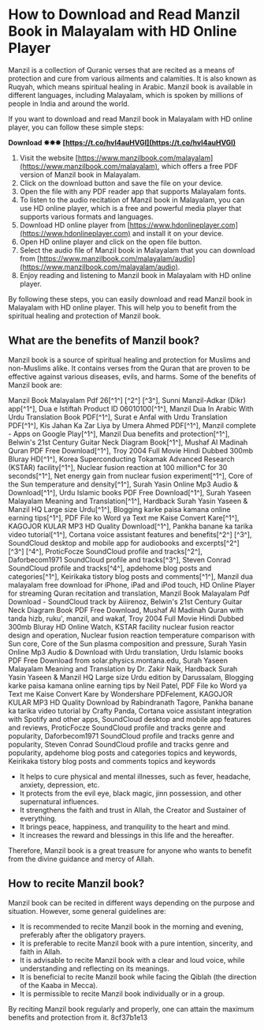 
 
# How to Download and Read Manzil Book in Malayalam with HD Online Player
 
Manzil is a collection of Quranic verses that are recited as a means of protection and cure from various ailments and calamities. It is also known as Ruqyah, which means spiritual healing in Arabic. Manzil book is available in different languages, including Malayalam, which is spoken by millions of people in India and around the world.
 
If you want to download and read Manzil book in Malayalam with HD online player, you can follow these simple steps:
 
**Download ✸✸✸ [https://t.co/hvl4auHVGI](https://t.co/hvl4auHVGI)**


 
1. Visit the website [https://www.manzilbook.com/malayalam](https://www.manzilbook.com/malayalam), which offers a free PDF version of Manzil book in Malayalam.
2. Click on the download button and save the file on your device.
3. Open the file with any PDF reader app that supports Malayalam fonts.
4. To listen to the audio recitation of Manzil book in Malayalam, you can use HD online player, which is a free and powerful media player that supports various formats and languages.
5. Download HD online player from [https://www.hdonlineplayer.com](https://www.hdonlineplayer.com) and install it on your device.
6. Open HD online player and click on the open file button.
7. Select the audio file of Manzil book in Malayalam that you can download from [https://www.manzilbook.com/malayalam/audio](https://www.manzilbook.com/malayalam/audio).
8. Enjoy reading and listening to Manzil book in Malayalam with HD online player.

By following these steps, you can easily download and read Manzil book in Malayalam with HD online player. This will help you to benefit from the spiritual healing and protection of Manzil book.
  
## What are the benefits of Manzil book?
 
Manzil book is a source of spiritual healing and protection for Muslims and non-Muslims alike. It contains verses from the Quran that are proven to be effective against various diseases, evils, and harms. Some of the benefits of Manzil book are:
 
Manzil Book Malayalam Pdf 26[^1^] [^2^] [^3^],  Sunni Manzil-Adkar (Dikr) app[^1^],  Dua e Istiftah Product ID 06010100[^1^],  Manzil Dua In Arabic With Urdu Translation Book PDF[^1^],  Surat e Anfal with Urdu Translation PDF[^1^],  Kis Jahan Ka Zar Liya by Umera Ahmed PDF[^1^],  Manzil complete - Apps on Google Play[^1^],  Manzil Dua benefits and protection[^1^],  Belwin's 21st Century Guitar Neck Diagram Book[^1^],  Mushaf Al Madinah Quran PDF Free Download[^1^],  Troy 2004 Full Movie Hindi Dubbed 300mb Bluray HD[^1^],  Korea Superconducting Tokamak Advanced Research (KSTAR) facility[^1^],  Nuclear fusion reaction at 100 million°C for 30 seconds[^1^],  Net energy gain from nuclear fusion experiment[^1^],  Core of the Sun temperature and density[^1^],  Surah Yasin Online Mp3 Audio & Download[^1^],  Urdu Islamic books PDF Free Download[^1^],  Surah Yaseen Malayalam Meaning and Translation[^1^],  Hardback Surah Yasin Yaseen & Manzil HQ Large size Urdu[^1^],  Blogging karke paisa kamana online earning tips[^1^],  PDF File ko Word ya Text me Kaise Convert Kare[^1^],  KAGOJOR KULAR MP3 HD Quality Download[^1^],  Pankha banane ka tarika video tutorial[^1^],  Cortana voice assistant features and benefits[^2^] [^3^],  SoundCloud desktop and mobile app for audiobooks and excerpts[^2^] [^3^] [^4^],  ProticFocze SoundCloud profile and tracks[^2^],  Daforbecom1971 SoundCloud profile and tracks[^3^],  Steven Conrad SoundCloud profile and tracks[^4^],  apdehome blog posts and categories[^1^],  Keirikaka tistory blog posts and comments[^1^],  Manzil dua malayalam free download for iPhone, iPad and iPod touch,  HD Online Player for streaming Quran recitation and translation,  Manzil Book Malayalam Pdf Download - SoundCloud track by Aiiirenoz,  Belwin's 21st Century Guitar Neck Diagram Book PDF Free Download,  Mushaf Al Madinah Quran with tanda hizb, ruku', manzil, and wakaf,  Troy 2004 Full Movie Hindi Dubbed 300mb Bluray HD Online Watch,  KSTAR facility nuclear fusion reactor design and operation,  Nuclear fusion reaction temperature comparison with Sun core,  Core of the Sun plasma composition and pressure,  Surah Yasin Online Mp3 Audio & Download with Urdu translation,  Urdu Islamic books PDF Free Download from solar.physics.montana.edu,  Surah Yaseen Malayalam Meaning and Translation by Dr. Zakir Naik,  Hardback Surah Yasin Yaseen & Manzil HQ Large size Urdu edition by Darussalam,  Blogging karke paisa kamana online earning tips by Neil Patel,  PDF File ko Word ya Text me Kaise Convert Kare by Wondershare PDFelement,  KAGOJOR KULAR MP3 HD Quality Download by Rabindranath Tagore,  Pankha banane ka tarika video tutorial by Crafty Panda,  Cortana voice assistant integration with Spotify and other apps,  SoundCloud desktop and mobile app features and reviews,  ProticFocze SoundCloud profile and tracks genre and popularity,  Daforbecom1971 SoundCloud profile and tracks genre and popularity,  Steven Conrad SoundCloud profile and tracks genre and popularity,  apdehome blog posts and categories topics and keywords,  Keirikaka tistory blog posts and comments topics and keywords

- It helps to cure physical and mental illnesses, such as fever, headache, anxiety, depression, etc.
- It protects from the evil eye, black magic, jinn possession, and other supernatural influences.
- It strengthens the faith and trust in Allah, the Creator and Sustainer of everything.
- It brings peace, happiness, and tranquility to the heart and mind.
- It increases the reward and blessings in this life and the hereafter.

Therefore, Manzil book is a great treasure for anyone who wants to benefit from the divine guidance and mercy of Allah.
  
## How to recite Manzil book?
 
Manzil book can be recited in different ways depending on the purpose and situation. However, some general guidelines are:

- It is recommended to recite Manzil book in the morning and evening, preferably after the obligatory prayers.
- It is preferable to recite Manzil book with a pure intention, sincerity, and faith in Allah.
- It is advisable to recite Manzil book with a clear and loud voice, while understanding and reflecting on its meanings.
- It is beneficial to recite Manzil book while facing the Qiblah (the direction of the Kaaba in Mecca).
- It is permissible to recite Manzil book individually or in a group.

By reciting Manzil book regularly and properly, one can attain the maximum benefits and protection from it.
 8cf37b1e13
 
